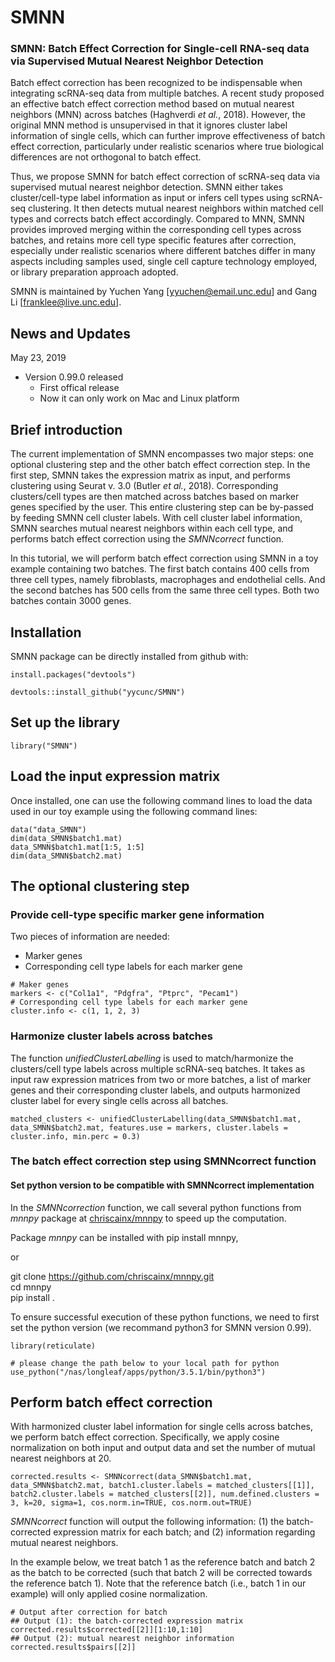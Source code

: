 # SMNN
### SMNN: Batch Effect Correction for Single-cell RNA-seq data via Supervised Mutual Nearest Neighbor Detection

Batch effect correction has been recognized to be indispensable when integrating scRNA-seq data from multiple batches. A recent study proposed an effective batch effect correction method based on mutual nearest neighbors (MNN) across batches (Haghverdi *et al.*, 2018). However, the original MNN method is unsupervised in that it ignores cluster label information of single cells, which can further improve effectiveness of batch effect correction, particularly under realistic scenarios where true biological differences are not orthogonal to batch effect. 

Thus, we propose SMNN for batch effect correction of scRNA-seq data via supervised mutual nearest neighbor detection. SMNN either takes cluster/cell-type label information as input or infers cell types using scRNA-seq clustering. It then detects mutual nearest neighbors within matched cell types and corrects batch effect accordingly. Compared to MNN, SMNN provides improved merging within the corresponding cell types across batches, and retains more cell type specific features after correction, especially under realistic scenarios where different batches differ in many aspects including samples used, single cell capture technology employed, or library preparation approach adopted.

SMNN is maintained by Yuchen Yang [yyuchen@email.unc.edu] and Gang Li [franklee@live.unc.edu].

## News and Updates
May 23, 2019
* Version 0.99.0 released
  + First offical release
  + Now it can only work on Mac and Linux platform


## Brief introduction

The current implementation of SMNN encompasses two major steps: one optional clustering step and the other batch effect correction step. In the first step, SMNN takes the expression matrix as input, and performs clustering using Seurat v. 3.0 (Butler *et al.*, 2018). Corresponding clusters/cell types are then matched across batches based on marker genes specified by the user. This entire clustering step can be by-passed by feeding SMNN cell cluster labels. With cell cluster label information, SMNN searches mutual nearest neighbors within each cell type, and performs batch effect correction using the *SMNNcorrect* function.

In this tutorial, we will perform batch effect correction using SMNN in a toy example containing two batches. The first batch contains 400 cells from three cell types, namely fibroblasts, macrophages and endothelial cells. And the second batches has 500 cells from the same three cell types. Both two batches contain 3000 genes.


## Installation

SMNN package can be directly installed from github with:
```{r installation}
install.packages("devtools")

devtools::install_github("yycunc/SMNN")
```


## Set up the library
```{r init, message=TRUE}
library("SMNN")
```


## Load the input expression matrix

Once installed, one can use the following command lines to load the data used in our toy example using the following command lines: 
```{r set up for input expression data}
data("data_SMNN")
dim(data_SMNN$batch1.mat)
data_SMNN$batch1.mat[1:5, 1:5]
dim(data_SMNN$batch2.mat)
```


## The optional clustering step
### Provide cell-type specific marker gene information

Two pieces of information are needed:
- Marker genes
- Corresponding cell type labels for each marker gene

```{r define the marker genes for cluster matching, warning=FALSE}
# Maker genes
markers <- c("Col1a1", "Pdgfra", "Ptprc", "Pecam1")
# Corresponding cell type labels for each marker gene
cluster.info <- c(1, 1, 2, 3)
```

### Harmonize cluster labels across batches

The function *unifiedClusterLabelling* is used to match/harmonize the clusters/cell type labels across multiple scRNA-seq batches. It takes as input raw expression matrices from two or more batches, a list of marker genes and their corresponding cluster labels, and outputs harmonized cluster label for every single cells across all batches.

```{r, results='hide', fig.show="hide", message=FALSE}
matched_clusters <- unifiedClusterLabelling(data_SMNN$batch1.mat, data_SMNN$batch2.mat, features.use = markers, cluster.labels = cluster.info, min.perc = 0.3)
```

### The batch effect correction step using SMNNcorrect function
#### Set python version to be compatible with SMNNcorrect implementation
In the *SMNNcorrection* function, we call several python functions from *mnnpy* package at [chriscainx/mnnpy](https://github.com/chriscainx/mnnpy) to speed up the computation.

Package *mnnpy* can be installed with pip install mnnpy,

or

git clone https://github.com/chriscainx/mnnpy.git <br>
cd mnnpy <br>
pip install .

To ensure successful execution of these python functions, we need to first set the python version (we recommand python3 for SMNN version 0.99).

```{r set python version, results='hide'}
library(reticulate)

# please change the path below to your local path for python
use_python("/nas/longleaf/apps/python/3.5.1/bin/python3")
```

## Perform batch effect correction
With harmonized cluster label information for single cells across batches, we perform batch effect correction. Specifically, we apply cosine normalization on both input and output data and set the number of mutual nearest neighbors at 20.

```{r perform batch effect correction using SMNNcorrect}
corrected.results <- SMNNcorrect(data_SMNN$batch1.mat, data_SMNN$batch2.mat, batch1.cluster.labels = matched_clusters[[1]], batch2.cluster.labels = matched_clusters[[2]], num.defined.clusters = 3, k=20, sigma=1, cos.norm.in=TRUE, cos.norm.out=TRUE)
```

*SMNNcorrect* function will output the following information: (1) the batch-corrected expression matrix for each batch; and (2) information regarding mutual nearest neighbors.

In the example below, we treat batch 1 as the reference batch and batch 2 as the batch to be corrected (such that batch 2 will be corrected towards the reference batch 1). Note that the reference batch (i.e., batch 1 in our example) will only applied cosine normalization.

```{r output from SMNNcorrect}
# Output after correction for batch
## Output (1): the batch-corrected expression matrix
corrected.results$corrected[[2]][1:10,1:10]
## Output (2): mutual nearest neighbor information
corrected.results$pairs[[2]]
```
